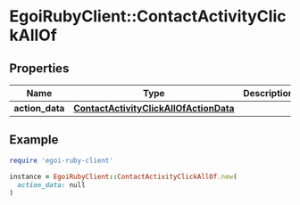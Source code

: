 # EgoiRubyClient::ContactActivityClickAllOf

## Properties

| Name | Type | Description | Notes |
| ---- | ---- | ----------- | ----- |
| **action_data** | [**ContactActivityClickAllOfActionData**](ContactActivityClickAllOfActionData.md) |  | [optional] |

## Example

```ruby
require 'egoi-ruby-client'

instance = EgoiRubyClient::ContactActivityClickAllOf.new(
  action_data: null
)
```

